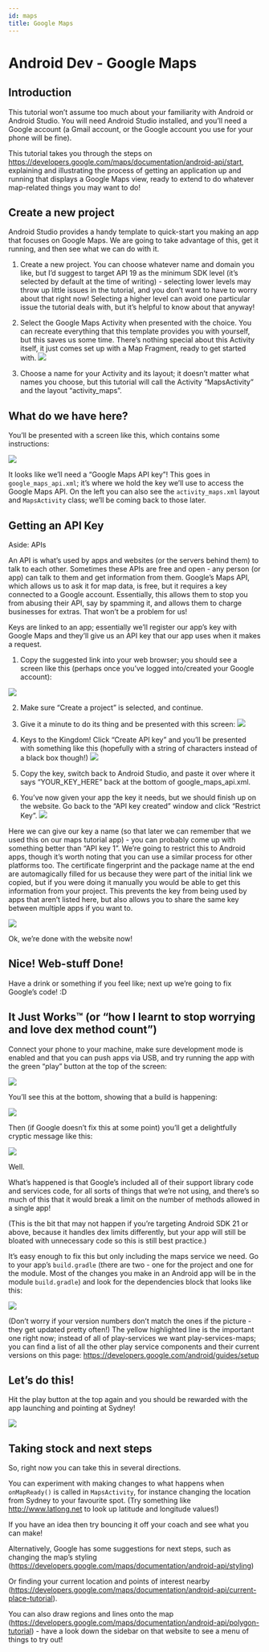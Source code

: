 ```yaml
---
id: maps
title: Google Maps
---
```


# Android Dev - Google Maps

## Introduction

This tutorial won’t assume too much about your familiarity with Android or Android Studio.
You will need Android Studio installed, and you’ll need a Google account (a Gmail account, or the Google account you use for your phone will be fine).

This tutorial takes you through the steps on <https://developers.google.com/maps/documentation/android-api/start>, explaining and illustrating the process of getting an application up and running that displays a Google Maps view, ready to extend to do whatever map-related things you may want to do!


## Create a new project

Android Studio provides a handy template to quick-start you making an app that focuses on Google Maps.  We are going to take advantage of this, get it running, and then see what we can do with it.

1. Create a new project.  You can choose whatever name and domain you like, but I’d suggest to target API 19 as the minimum SDK level (it’s selected by default at the time of writing) - selecting lower levels may throw up little issues in the tutorial, and you don’t want to have to worry about that right now! Selecting a higher level can avoid one particular issue the tutorial deals with, but it’s helpful to know about that anyway!
2. Select the Google Maps Activity when presented with the choice.  You can recreate everything that this template provides you with yourself, but this saves us some time.  There’s nothing special about this Activity itself, it just comes set up with a Map Fragment, ready to get started with.
![](https://d2mxuefqeaa7sj.cloudfront.net/s_ACC90D09233A53E485AF629987F27DF866A7AA6BAE5C1ABA6BC69EB9EA2F3726_1487880192702_Screen+Shot+2017-02-23+at+19.54.45.png)

3. Choose a name for your Activity and its layout; it doesn’t matter what names you choose, but this tutorial will call the Activity “MapsActivity” and the layout “activity_maps”.


## What do we have here?

You’ll be presented with a screen like this, which contains some instructions:

![](https://d2mxuefqeaa7sj.cloudfront.net/s_ACC90D09233A53E485AF629987F27DF866A7AA6BAE5C1ABA6BC69EB9EA2F3726_1487880369756_Screen+Shot+2017-02-23+at+20.05.12.png)


It looks like we’ll need a “Google Maps API key”! This goes in `google_maps_api.xml`; it’s where we hold the key we’ll use to access the Google Maps API.  On the left you can also see the `activity_maps.xml` layout and `MapsActivity` class; we’ll be coming back to those later.


## Getting an API Key

<div class="aside idea">
<p class="aside-title">Aside: APIs</p>
An API is what’s used by apps and websites (or the servers behind them) to talk to each other.  Sometimes these APIs are free and open - any person (or app) can talk to them and get information from them.  Google’s Maps API, which allows us to ask it for map data, is free, but it requires a key connected to a Google account.  Essentially, this allows them to stop you from abusing their API, say by spamming it, and allows them to charge businesses for extras. That won’t be a problem for us!
</div>

Keys are linked to an app; essentially we’ll register our app’s key with Google Maps and they’ll give us an API key that our app uses when it makes a request.  

1. Copy the suggested link into your web browser; you should see a screen like this (perhaps once you’ve logged into/created your Google account):


![](https://d2mxuefqeaa7sj.cloudfront.net/s_ACC90D09233A53E485AF629987F27DF866A7AA6BAE5C1ABA6BC69EB9EA2F3726_1487881543251_Screen+Shot+2017-02-23+at+20.15.51.png)

2. Make sure “Create a project” is selected, and continue.
3. Give it a minute to do its thing and be presented with this screen:
![](https://d2mxuefqeaa7sj.cloudfront.net/s_ACC90D09233A53E485AF629987F27DF866A7AA6BAE5C1ABA6BC69EB9EA2F3726_1487881768198_Screen+Shot+2017-02-23+at+20.26.52.png)

4. Keys to the Kingdom!  Click “Create API key” and you’ll be presented with something like this (hopefully with a string of characters instead of a black box though!)
![](https://d2mxuefqeaa7sj.cloudfront.net/s_ACC90D09233A53E485AF629987F27DF866A7AA6BAE5C1ABA6BC69EB9EA2F3726_1487881920458_Screen+Shot+2017-02-23+at+20.29.51.png)

5. Copy the key, switch back to Android Studio, and paste it over where it says “YOUR_KEY_HERE” back at the bottom of google_maps_api.xml.
6. You’ve now given your app the key it needs, but we should finish up on the website. Go back to the “API key created” window and click “Restrict Key”.
![](https://d2mxuefqeaa7sj.cloudfront.net/s_ACC90D09233A53E485AF629987F27DF866A7AA6BAE5C1ABA6BC69EB9EA2F3726_1487882213929_Screen+Shot+2017-02-23+at+20.33.19.png)


Here we can give our key a name (so that later we can remember that we used this on our maps tutorial app) - you can probably come up with something better than “API key 1”.  We’re going to restrict this to Android apps, though it’s worth noting that you can use a similar process for other platforms too.
The certificate fingerprint and the package name at the end are automagically filled for us because they were part of the initial link we copied, but if you were doing it manually you would be able to get this information from your project. This prevents the key from being used by apps that aren’t listed here, but also allows you to share the same key between multiple apps if you want to.

![](https://d2mxuefqeaa7sj.cloudfront.net/s_ACC90D09233A53E485AF629987F27DF866A7AA6BAE5C1ABA6BC69EB9EA2F3726_1487882669814_Screen+Shot+2017-02-23+at+20.42.32.png)


Ok, we’re done with the website now!


## Nice! Web-stuff Done!

Have a drink or something if you feel like; next up we’re going to fix Google’s code! :D


## It Just Works™ (or “how I learnt to stop worrying and love dex method count”)

Connect your phone to your machine, make sure development mode is enabled and that you can push apps via USB, and try running the app with the green “play” button at the top of the screen:

![](https://d2mxuefqeaa7sj.cloudfront.net/s_ACC90D09233A53E485AF629987F27DF866A7AA6BAE5C1ABA6BC69EB9EA2F3726_1487883650043_Screen+Shot+2017-02-23+at+20.59.27.png)


You’ll see this at the bottom, showing that a build is happening:

![](https://d2mxuefqeaa7sj.cloudfront.net/s_ACC90D09233A53E485AF629987F27DF866A7AA6BAE5C1ABA6BC69EB9EA2F3726_1487883705889_Screen+Shot+2017-02-23+at+21.01.19.png)


Then (if Google doesn’t fix this at some point) you’ll get a delightfully cryptic message like this:

![](https://d2mxuefqeaa7sj.cloudfront.net/s_ACC90D09233A53E485AF629987F27DF866A7AA6BAE5C1ABA6BC69EB9EA2F3726_1487883737373_Screen+Shot+2017-02-23+at+20.58.01.png)


Well.

What’s happened is that Google’s included all of their support library code and services code, for all sorts of things that we’re not using, and there’s so much of this that it would break a limit on the number of methods allowed in a single app!

(This is the bit that may not happen if you’re targeting Android SDK 21 or above, because it handles dex limits differently, but your app will still be bloated with unnecessary code so this is still best practice.)

It’s easy enough to fix this but only including the maps service we need. Go to your app’s `build.gradle` (there are two - one for the project and one for the module.  Most of the changes you make in an Android app will be in the module `build.gradle`) and look for the dependencies block that looks like this:

![](https://d2mxuefqeaa7sj.cloudfront.net/s_ACC90D09233A53E485AF629987F27DF866A7AA6BAE5C1ABA6BC69EB9EA2F3726_1492331383538_Screen+Shot+2017-04-16+at+09.29.11.png)


(Don’t worry if your version numbers don’t match the ones if the picture - they get updated pretty often!)
The yellow highlighted line is the important one right now; instead of all of play-services we want play-services-maps; you can find a list of all the other play service components and their current versions on this page: <https://developers.google.com/android/guides/setup>


## Let’s do this!

Hit the play button at the top again and you should be rewarded with the app launching and pointing at Sydney!

![](https://d2mxuefqeaa7sj.cloudfront.net/s_ACC90D09233A53E485AF629987F27DF866A7AA6BAE5C1ABA6BC69EB9EA2F3726_1492549387863_Screenshot_20170418-220138.png)

## Taking stock and next steps

So, right now you can take this in several directions.  

You can experiment with making changes to what happens when `onMapReady()` is called in `MapsActivity`, for instance changing the location from Sydney to your favourite spot. (Try something like <http://www.latlong.net> to look up latitude and longitude values!)

If you have an idea then try bouncing it off your coach and see what you can make!

Alternatively, Google has some suggestions for next steps, such as changing the map’s styling (<https://developers.google.com/maps/documentation/android-api/styling>)

Or finding your current location and points of interest nearby (<https://developers.google.com/maps/documentation/android-api/current-place-tutorial>).

You can also draw regions and lines onto the map (<https://developers.google.com/maps/documentation/android-api/polygon-tutorial>) - have a look down the sidebar on that website to see a menu of things to try out!
